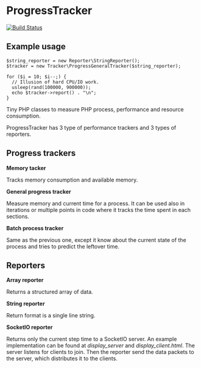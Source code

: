 ProgressTracker
===============

[![Build Status](https://travis-ci.org/itarato/ProgressTracker.png?branch=master)](https://travis-ci.org/itarato/ProgressTracker)

Example usage
-------------

    $string_reporter = new Reporter\StringReporter();
    $tracker = new Tracker\ProgressGeneralTracker($string_reporter);

    for ($i = 10; $i--;) {
      // Illusion of hard CPU/IO work.
      usleep(rand(100000, 900000));
      echo $tracker->report() . "\n";
    }
    

Tiny PHP classes to measure PHP process, performance and resource consumption.

ProgressTracker has 3 type of performance trackers and 3 types of reporters.


Progress trackers
-----------------

**Memory tacker**

Tracks memory consumption and available memory.

**General progress tracker**

Measure memory and current time for a process. It can be used also in iterations or multiple points in code where it tracks the time spent in each sections.

**Batch process tracker**

Same as the previous one, except it know about the current state of the process and tries to predict the leftover time.


Reporters
---------

**Array reporter**

Returns a structured array of data.

**String reporter**

Return format is a single line string.

**SocketIO reporter**

Returns only the current step time to a SocketIO server. An example implementation can be found at *display_server* and *display_client.html*.
The server listens for clients to join. Then the reporter send the data packets to the server, which distributes it to the clients.
